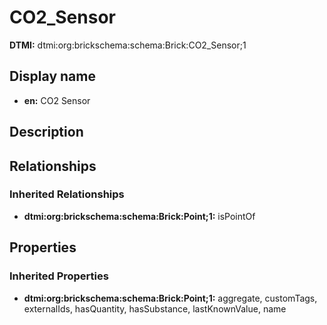 # CO2_Sensor
**DTMI:** dtmi:org:brickschema:schema:Brick:CO2_Sensor;1
## Display name
- **en:** CO2 Sensor
## Description
## Relationships
### Inherited Relationships
* **dtmi:org:brickschema:schema:Brick:Point;1:** isPointOf
## Properties
### Inherited Properties
* **dtmi:org:brickschema:schema:Brick:Point;1:** aggregate, customTags, externalIds, hasQuantity, hasSubstance, lastKnownValue, name
